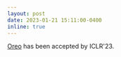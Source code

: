 ```yaml
---
layout: post
date: 2023-01-21 15:11:00-0400
inline: true
---
```

[Oreo](https://arxiv.org/pdf/2209.12714.pdf) has been accepted by ICLR'23. 